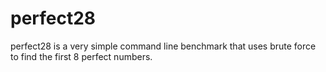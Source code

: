 # perfect28
perfect28 is a very simple command line benchmark that uses brute force to find the first 8 perfect numbers.
